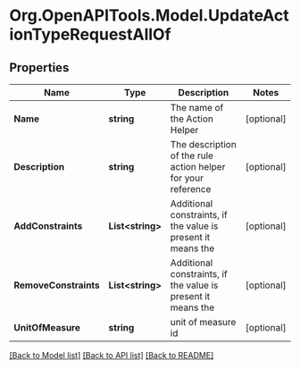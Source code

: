 
# Org.OpenAPITools.Model.UpdateActionTypeRequestAllOf

## Properties

Name | Type | Description | Notes
------------ | ------------- | ------------- | -------------
**Name** | **string** | The name of the Action Helper | [optional] 
**Description** | **string** | The description of the rule action helper for your reference | [optional] 
**AddConstraints** | **List&lt;string&gt;** | Additional constraints, if the value is present it means the | [optional] 
**RemoveConstraints** | **List&lt;string&gt;** | Additional constraints, if the value is present it means the | [optional] 
**UnitOfMeasure** | **string** | unit of measure id | [optional] 

[[Back to Model list]](../README.md#documentation-for-models)
[[Back to API list]](../README.md#documentation-for-api-endpoints)
[[Back to README]](../README.md)

